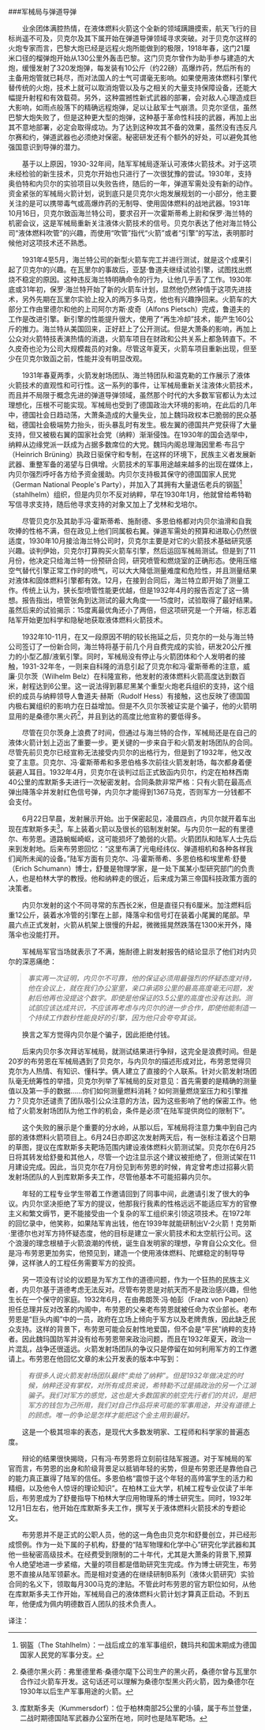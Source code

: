 ###军械局与弹道导弹

　　业余团体满腔热情，在液体燃料火箭这个全新的领域蹒跚摸索，航天飞行的目标尚遥不可及，贝克尔及其下属开始在弹道导弹领域寻求突破。对于贝克尔这样的火炮专家而言，巴黎大炮已经是远程火炮所能做到的极限，1918年春，这门21厘米口径的榴弹炮开始从130公里外轰击巴黎。这门贝克尔曾作为助手参与建造的大炮，缓慢发射了320发炮弹，每发装有10公斤（约22磅）高爆炸药，然后所有的主备用炮管就已耗尽，而对法国人的士气可谓毫无影响。如果使用液体燃料引擎代替传统的火炮，技术上就可以取消炮管以及与之相关的大量支持保障设备，还能大幅提升射程和有效载荷。另外，这种震撼性新式武器的部署，会对敌人心理造成巨大影响，如雨点般落下的精确远程炮弹，足以让敌军士气崩溃。贝克尔坚信，虽然巴黎大炮失败了，但是这种更大型的炮弹，这种基于革命性科技的武器，再加上出其不意地部署，必定会取得成功。为了达到这种攻其不备的效果，虽然没有违反凡尔赛和约，弹道武器也必须绝对保密。秘密研发还有个额外的好处，可以避免其他强国意识到导弹的潜力。

　　基于以上原因，1930-32年间，陆军军械局逐渐认可液体火箭技术。对于这项未经检验的新生技术，贝克尔开始也只进行了一次很犹豫的尝试。1930年，支持奥伯特和内贝尔的实验项目以失败告终，随后的一年，弹道军需处没有新的动作。资金紧张的军械局火箭计划，说到底只是贝克尔火炮发展规划的一小部分，他主要关注的是可以携带毒气或高爆炸药的无制导、使用固体燃料的战地武器。1931年10月16日，贝克尔致函海兰特公司，要求召开一次霍斯蒂希上尉和保罗·海兰特的机密会议，这是军械局重新关注液体火箭技术的信号。贝克尔表达了他对海兰特公司“液体燃料吹管”的兴趣，而使用“吹管”指代“火箭”或者“引擎”的写法，表明那时候他对这项技术还不熟悉。

　　1931年4至5月，海兰特公司的新型火箭车完工并进行测试，就是这个成果引起了贝克尔的兴趣。在瓦里尔的事故后，亚瑟·鲁道夫继续试验引擎，试图找出燃烧不稳定的原因。这种违反海兰特明确命令的行为，让他几乎丢了工作。1930年底或31年初，保罗·海兰特开始了新的火箭车计划，显然他仍然钟情于这项先进技术，另外先期在瓦里尔实验上投入的两万多马克，他也有兴趣挣回来。火箭车的大部分工作由里德尔和他的上司阿尔方斯·皮奇（Alfons Pietsch）完成，鲁道夫的工作是改进引擎。新引擎的性能提升很大，使用了“再生冷却”技术，能产生160公斤的推力。海兰特从美国回来，正好赶上了公开测试。但是大萧条的影响，再加上公众对火箭特技表演热情的消退，火箭车项目在财政和公共关系上都急转直下。不久皮奇也沦为公司大规模裁员的对象。尽管这年夏天，火箭车项目重新出现，但至少在贝克尔致函之前，性能并没有明显改观。

　　1931年春夏两季，火箭发射场团队、海兰特团队和温克勒的工作展示了液体火箭技术的直观性和可行性。这一系列的事件，让军械局重新关注液体火箭技术，而且并不局限于概念先进的弹道导弹领域，虽然那个时代的大多数军官都认为太过理想化，压根不可能实现。军械局也受到了德国政治大环境的影响，在此后的几年中，德国社会日趋动荡，大萧条造成的大量失业，加上魏玛政权本已脆弱的民众基础，德国社会极端势力抬头，街头暴乱时有发生。极左翼的德国共产党获得了大量支持，但又被极右翼的国家社会党（纳粹）渐渐侵蚀。在1930年的国会选举中，纳粹从边缘党派一跃成为占据多数席位的大党。魏玛内阁总理海因里希·布吕宁（Heinrich Brüning）执政日驱保守和专制，在这样的环境下，民族主义者发展新武器、重整军备的渴望与日俱增。火箭技术的军事用途越来越多的出现在媒体上，内贝尔强烈呼吁各方给予资金援助。内贝尔支持极其保守的德国国家人民党（German National People's Party），并加入了其拥有大量退伍老兵的钢盔[^1] （stahlhelm）组织，但是内贝尔不反对纳粹，早在1930年1月，他就曾给希特勒写信寻求支持，随后他寻求支持的对象又加上了戈林和戈培尔。

　　尽管贝克尔及其助手冯·霍斯蒂希、施耐德、多恩伯格都对内贝尔油滑和自我吹捧的性格不满，但在政见上他们同属极右翼。弹道军需处的预算和进取心仍然很适度，1930年10月接洽海兰特公司时，贝克尔主要是对它的火箭技术基础研究感兴趣。谈判伊始，贝克尔打算购买火箭车引擎，然后运回军械局测试。但是到了11月份，他决定只给海兰特一份预研合同，研究喷管和燃烧室的正确形态。使用压缩空气替代引擎正常工作时的喷气，可以大大降低测量难度和危险性，并且测量结果对液体和固体燃料引擎都有效。12月，在接到合同后，海兰特立即开始了测量工作。传统上认为，狭长型喷管性能更优越，但是1932年4月的报告否定了这一猜想。报告指出，喷管张角到达测试的最大角度——15度时，试验取得了最好结果。虽然后来的试验揭示：15度离最优角还小了两倍，但这项研究是一个开端，标志着陆军开始更加科学和隐秘地获取液体燃料火箭技术。

　　1932年10-11月，在又一段原因不明的较长拖延之后，贝克尔的一处与海兰特公司签订了一份新合同，海兰特将基于前几个月自费完成的实验，研发20公斤推力的小型乙醇/液氧引擎。同时，军械局没有停止与火箭团体和个人发明者的接触，1931-32年冬，一则来自科隆的消息引起了贝克尔和冯·霍斯蒂希的注意，威廉·贝尔茨（Wilhelm Belz）在科隆宣称，他发射的液体燃料火箭高度达到数百米，射程达到6公里。这一说法得到慕尼黑某个重型火炮老兵组织的支持，这个组织的成员与纳粹领导人鲁道夫·赫斯（Rudolf Hess）有接触，这也反映了德国国内极右翼组织的影响力在日益增加。但是不久贝尔茨被证实是个骗子，他的火箭明显用的是桑德尔黑火药[^2]，并且到达的高度比他宣称的要低得多。

　　尽管在贝尔茨身上浪费了时间，但通过与海兰特的合作，军械局还是在自己的液体火箭计划上迈出了重要一步。更关键的一步来自于和火箭发射场团队的合同。尽管先前贝克尔已经宣称无法接受内贝尔的出格行为，但是到了1932年，他又改变了主意。贝克尔、冯·霍斯蒂希和多恩伯格多次前往火箭发射场，每次都身着便装避人耳目。1932年4月，贝克尔在谈判过后正式致函内贝尔，约定在柏林西南40公里的库默斯多夫进行一次秘密发射。合同条款非常严格：只有火箭在最高点弹出降落伞并发射红色信号弹，内贝尔才能得到1367马克，否则军方一分钱都不会支付。

　　6月22日早晨，发射展示开始。出于保密起见，凌晨四点，内贝尔就开着车出现在库默斯多夫[^3]，车上装着火箭以及很长的铝制发射架。与内贝尔一起的有里德尔、布劳恩。道路蜿蜒崎岖，这可能损坏了脆弱的火箭。火箭团队和陆军人士先后来到发射地。后来布劳恩回忆：“这里布满了光电经纬仪、弹道相机和各种各样我们闻所未闻的设备。”陆军方面有贝克尔、冯·霍斯蒂希、多恩伯格和埃里希·舒曼（Erich Schumann）博士，舒曼是物理学家，是一处下属某小型研究部门的负责人，也是柏林大学的教授。他和纳粹走的很近，后来成为第三帝国科技政策方面的决策者。

　　内贝尔发射的这个不同寻常的东西长2米，但是直径只有6厘米。加注燃料后重12公斤，装着水冷管的引擎在上部，降落伞和信号灯在装着小尾翼的尾部。早晨六点正式发射，火箭从机架上很慢的升起，微微摇晃然跌落在1300米开外，降落伞也没能打开。

　　军械局军官当场就表示了不满，施耐德上尉发射报告的结论显示了他们对内贝尔的深恶痛绝：


> *事实再一次证明，内贝尔不可靠，他的保证必须用最强烈的怀疑态度对待，他在会议上，就在我们办公室里，亲口承诺8公里的最高高度毫无问题，发射后他再也没提这个数字。即使是他保证的3.5公里的高度也没有达到。测试部应该达成共识，不应该再考虑与内贝尔的进一步合作，即使他能制造一个持续工作数秒性能良好的引擎，因为他只会夸夸其谈。*


　　换言之军方觉得内贝尔是个骗子，因此拒绝付钱。

　　后来内贝尔多次拜访军械局，就测试结果进行争辩，这完全是浪费时间。但是20岁的布劳恩在军械局遇到了贝克尔，与内贝尔的描述形成对比，布劳恩觉得贝克尔为人热情、有知识、懂科学。俩人建立了直接的个人联系。针对火箭发射场团队毫无统筹性的举措，贝克尔列举了军械局的反对意见：首先需要的是精确的测量值以及第一手的数据……你们如何测量燃料消耗？如何测量燃烧室压力和引擎推力？贝克尔还谴责了团队吸引公众注意的方法，因为这些影响了他的保密工作。他给了火箭发射场团队为他工作的机会，条件是必须“在陆军提供岗位的限制下”。

　　这个失败的展示是个重要的分水岭，从那以后，军械局将注意力集中到自己内部的液体燃料火箭项目上。6月24日亦即这次发射两天后，有一张标注着这个日期的草图，提议在库默斯多夫靶场范围内建设液体燃料火箭测试架。贝克尔在6月25日将其转发给舒曼和其他人，尽管一个边注显示这个建议被拒绝了，但测试架在11月建设完成。因此，当贝克尔在7月份见到布劳恩的时候，肯定曾考虑过招募火箭发射场团队的人到库默斯多夫工作，尽管他基本不可能招募内贝尔。

　　年轻的工程专业学生带着工作邀请回到了同事中间，此邀请引发了很大的争议。内贝尔坚决拒绝了军方的提议，他那我行我素的性格远远不能适应军方的官僚主义和繁文缛节，更不能接受由一个复杂的军工组织来引领这项技术。在1972年的回忆录中，他笑称，如果陆军肯出钱，他在1939年就能研制出V-2火箭！克劳斯·里德尔也对军方持怀疑态度，他的目标是建立一家火箭技术和太空航行公司。这个浪漫的理念根植于火箭浪潮的传统，诞生自发明家的理想，孕育自公众文化。但是冯·布劳恩更加务实，他预见到，建造一个使用液体燃料、陀螺稳定的制导导弹，这样骇人的工程任务需要军方的投资。

　　另一项没有讨论的议题是为军方工作的道德问题，作为一个狂热的民族主义者，内贝尔基于道德考虑无法反对。尽管布劳恩是对航天而不是政治感兴趣，但他生长在一个保守的家庭。1932年6月，在由弗朗茨·冯·帕彭（Franz von Papen）担任总理并反对改革的内阁中，布劳恩的父亲老布劳恩就被任命为农业部长。老布劳恩是“巨头内阁”中的一员，政府在立场上倾向于军方以及老牌贵族，因此缺乏民众支持。这样的背景下，布劳恩可能会反射性地爱国，但不会是“平民”纳粹的支持者。因此魏玛国防军并没有给布劳恩带来政治问题，而且在1932年夏天，政治一片混乱，战争还很遥远。火箭发射场团队的争议只是停留在如何利用军方的工作邀请上。布劳恩在他回忆文章的未公开发表的版本中写到：


> *有很多人说火箭发射场团队最终“卖给了纳粹”。但是1932年做决定的时候，纳粹还没有掌权，对所有成员来说，希特勒不过是搞政治的另一个江湖骗子。我们对军方的感觉，这也是大多数国家的航空先行者们的共识，是把军方的钱包为己所用，我们对自己作品将来可能的军事用途，并没有道德上的顾虑。唯一的争论是怎样才能把这个金主用到最好。*



　　这是一个极其坦率的表态，是现代大多数发明家、工程师和科学家的普遍态度。

　　辩论的结果很快揭晓，只有冯·布劳恩将立刻前往陆军报道。对于军械局的军官而言，布劳恩的出身和阶级背景足以抵销年轻的劣势，但是布劳恩还是靠他自己的能力真正赢得了陆军的信任。多恩伯格“震惊于这个年轻的高帅富学生的活力和精细，以及他令人惊讶的理论知识”。在柏林工业大学，机械工程专业仅读了半年后，布劳恩成为了舒曼指导下柏林大学应用物理系的博士研究生。同时，1932年12月1日左右，他开始在库默斯多夫工作，撰写关于液体燃料火箭技术的专题论文。

　　布劳恩并不是正式的公职人员，他的这一角色由贝克尔和舒曼创立，并已经形成惯例。作为一处下属的子机构，舒曼的“陆军物理和化学中心”研究化学武器和其他一些秘密高级技术。在经费受到限制的二十年代，尤其是大萧条的背景下,预算令人绝望地进一步紧缩，大量的项目都是借助研究生完成。作为博士研究生，布劳恩不直接从陆军领薪水。而是相对变通的在继续研制B系列（液体火箭研究）实验合同的名义下，领取每月300马克的津贴。不管此时布劳恩的官方职位如何，从他在库默斯多夫工作开始，军械局自己的液体燃料火箭计划才算真正启动。不到五年，他便成为佩内明德数百人团队的技术负责人。

译注：

[^1]: 钢盔（The Stahlhelm）：一战后成立的准军事组织，魏玛共和国末期成为德国国家人民党的军事分支。

[^2]: 桑德尔黑火药：弗里德里希·桑德尔麾下公司生产的黑火药，桑德尔曾与瓦里尔合作过火箭车开发。这句话还可以理解为桑德尔型黑火药火箭，因为桑德尔在1930年以后生产军事用途的火箭。

[^3]: 库默斯多夫（Kummersdorf）：位于柏林南部25公里的小镇，属于布兰登堡，二战时期德国陆军武器办公室所在地，同时也是陆军靶场。
